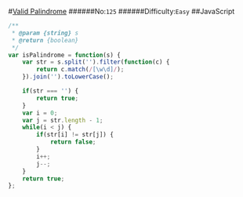 #[Valid Palindrome](https://leetcode.com/problems/valid-palindrome/)
######No:`125`
######Difficulty:`Easy`
##JavaScript

```javascript
/**
 * @param {string} s
 * @return {boolean}
 */
var isPalindrome = function(s) {
    var str = s.split('').filter(function(c) {
        return c.match(/[\w\d]/);
    }).join('').toLowerCase();

    if(str === '') {
        return true;
    }
    var i = 0;
    var j = str.length - 1;
    while(i < j) {
        if(str[i] != str[j]) {
            return false;
        }
        i++;
        j--;
    }
    return true;
};
```
